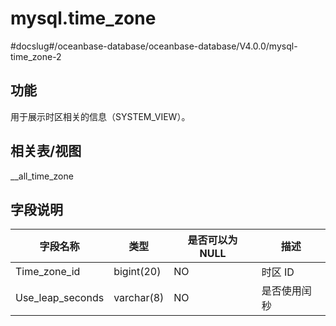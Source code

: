 mysql.time_zone 
====================================
#docslug#/oceanbase-database/oceanbase-database/V4.0.0/mysql-time_zone-2


功能 
-----------

用于展示时区相关的信息（SYSTEM_VIEW）。

相关表/视图 
---------------

__all_time_zone

字段说明 
-------------



|     **字段名称**     |   **类型**   | **是否可以为  NULL** | **描述** |
|------------------|------------|-----------------|--------|
| Time_zone_id     | bigint(20) | NO              | 时区 ID  |
| Use_leap_seconds | varchar(8) | NO              | 是否使用闰秒 |




